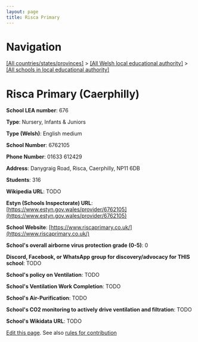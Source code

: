 ```yaml
---
layout: page
title: Risca Primary
---
```

# Navigation

[[All countries/states/provinces]](../../..) > [[All Welsh local educational authority]](../..) > [[All schools in local educational authority]](..)

# Risca Primary (Caerphilly)

**School LEA number**: 676

**Type**: Nursery, Infants & Juniors

**Type (Welsh)**: English medium

**School Number**: 6762105

**Phone Number**: 01633 612429

**Address**: Danygraig Road, Risca, Caerphilly, NP11 6DB

**Students**: 316

**Wikipedia URL**: TODO

**Estyn (Schools Inspectorate) URL**: [https://www.estyn.gov.wales/provider/6762105](https://www.estyn.gov.wales/provider/6762105)

**School Website**: [https://www.riscaprimary.co.uk/](https://www.riscaprimary.co.uk/)

**School's overall airborne virus protection grade (0-5)**: 0

**Discord, Facebook, or WhatsApp group for discovery/advocacy for THIS school**: TODO

**School's policy on Ventilation**: TODO

**School's Ventilation Work Completion**: TODO

**School's Air-Purification**: TODO

**School's CO2 monitoring to actively drive ventilation and filtration**: TODO

**School's Wikidata URL**: TODO




[Edit this page](https://github.com/VentilationProject/Wales/edit/prif/./Caerphilly/Risca_Primary.md). See also [rules for contribution](../../../contribution-rules/)